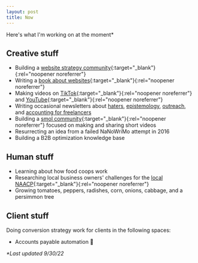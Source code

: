 ```yaml
---
layout: post
title: Now
---
```

Here's what I'm working on at the moment*

## Creative stuff

- Building a [website strategy community](https://web.yourwebsitesucks.fyi/){:target="_blank"}{:rel="noopener noreferrer"}
- Writing a [book about websites](https://helpthisbook.com/briandavidhall/your-website-sucks){:target="_blank"}{:rel="noopener noreferrer"}
- Making videos on [TikTok](https://www.tiktok.com/@bdh.wtf){:target="_blank"}{:rel="noopener noreferrer"} and [YouTube](https://www.youtube.com/channel/UCi7Tdfq87gF7atPHzGRb99A){:target="_blank"}{:rel="noopener noreferrer"}
- Writing occasional newsletters about [haters](/someone-will-hate-it), [epistemology](/we-dont-know-shit), [outreach](/long-game-outreach), and [accounting for freelancers](/you-have-to-learn-accounting-sorry)
- Building a [smol community](https://explodedmedia.com/){:target="_blank"}{:rel="noopener noreferrer"} focused on making and sharing short videos 
- Resurrecting an idea from a failed NaNoWriMo attempt in 2016
- Building a B2B optimization knowledge base

## Human stuff

- Learning about how food coops work
- Researching local business owners' challenges for the [local NAACP](https://www.facebook.com/BarbourCountyNAACP/){:target="_blank"}{:rel="noopener noreferrer"}
- Growing tomatoes, peppers, radishes, corn, onions, cabbage, and a persimmon tree

## Client stuff

Doing conversion strategy work for clients in the following spaces:

- Accounts payable automation 🧾

_*Last updated 9/30/22_
